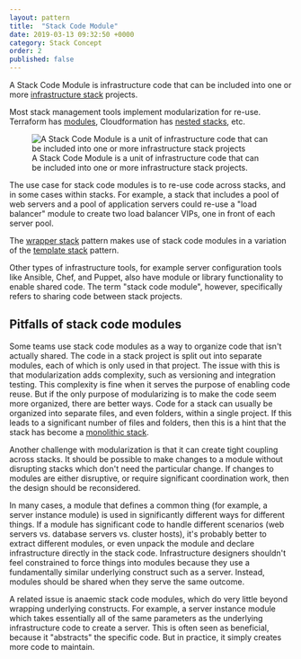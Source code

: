 ```yaml
---
layout: pattern
title:  "Stack Code Module"
date: 2019-03-13 09:32:50 +0000
category: Stack Concept
order: 2
published: false
---
```


A Stack Code Module is infrastructure code that can be included into one or more [infrastructure stack](/patterns/stack-concept/) projects.

Most stack management tools implement modularization for re-use. Terraform has [modules](https://www.terraform.io/docs/modules/index.html), Cloudformation has [nested stacks](https://aws.amazon.com/blogs/devops/use-nested-stacks-to-create-reusable-templates-and-support-role-specialization/), etc.


<figure>
  <img src="/patterns/stack-concept/images/stack-code-module.png" alt="A Stack Code Module is a unit of infrastructure code that can be included into one or more infrastructure stack projects"/>
  <figcaption>A Stack Code Module is a unit of infrastructure code that can be included into one or more infrastructure stack projects.</figcaption>
</figure>


The use case for stack code modules is to re-use code across stacks, and in some cases within stacks. For example, a stack that includes a pool of web servers and a pool of application servers could re-use a "load balancer" module to create two load balancer VIPs, one in front of each server pool.

The [wrapper stack](/patterns/stack-configuration/wrapper-stack.html) pattern makes use of stack code modules in a variation of the [template stack](/patterns/stack-replication/template-stack.html) pattern.

Other types of infrastructure tools, for example server configuration tools like Ansible, Chef, and Puppet, also have module or library functionality to enable shared code. The term "stack code module", however, specifically refers to sharing code between stack projects.


## Pitfalls of stack code modules

Some teams use stack code modules as a way to organize code that isn't actually shared. The code in a stack project is split out into separate modules, each of which is only used in that project. The issue with this is that modularization adds complexity, such as versioning and integration testing. This complexity is fine when it serves the purpose of enabling code reuse. But if the only purpose of modularizing is to make the code seem more organized, there are better ways. Code for a stack can usually be organized into separate files, and even folders, within a single project. If this leads to a significant number of files and folders, then this is a hint that the stack has become a [monolithic stack](/patterns/stack-structures/monolithic-stack.html).

Another challenge with modularization is that it can create tight coupling across stacks. It should be possible to make changes to a module without disrupting stacks which don't need the particular change. If changes to modules are either disruptive, or require significant coordination work, then the design should be reconsidered.

In many cases, a module that defines a common thing (for example, a server instance module) is used in significantly different ways for different things. If a module has significant code to handle different scenarios (web servers vs. database servers vs. cluster hosts), it's probably better to extract different modules, or even unpack the module and declare infrastructure directly in the stack code. Infrastructure designers shouldn't feel constrained to force things into modules because they use a fundamentally similar underlying construct such as a server. Instead, modules should be shared when they serve the same outcome.

A related issue is anaemic stack code modules, which do very little beyond wrapping underlying constructs. For example, a server instance module which takes essentially all of the same parameters as the underlying infrastructure code to create a server. This is often seen as beneficial, because it "abstracts" the specific code. But in practice, it simply creates more code to maintain.

